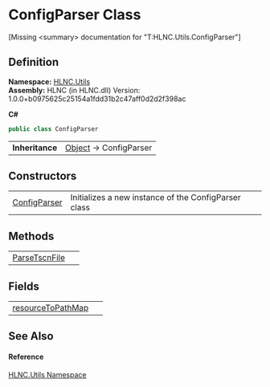 # ConfigParser Class


\[Missing &lt;summary&gt; documentation for "T:HLNC.Utils.ConfigParser"\]



## Definition
**Namespace:** <a href="N_HLNC_Utils">HLNC.Utils</a>  
**Assembly:** HLNC (in HLNC.dll) Version: 1.0.0+b0975625c25154a1fdd31b2c47aff0d2d2f398ac

**C#**
``` C#
public class ConfigParser
```

<table><tr><td><strong>Inheritance</strong></td><td><a href="https://learn.microsoft.com/dotnet/api/system.object" target="_blank" rel="noopener noreferrer">Object</a>  →  ConfigParser</td></tr>
</table>



## Constructors
<table>
<tr>
<td><a href="M_HLNC_Utils_ConfigParser__ctor">ConfigParser</a></td>
<td>Initializes a new instance of the ConfigParser class</td></tr>
</table>

## Methods
<table>
<tr>
<td><a href="M_HLNC_Utils_ConfigParser_ParseTscnFile">ParseTscnFile</a></td>
<td> </td></tr>
</table>

## Fields
<table>
<tr>
<td><a href="F_HLNC_Utils_ConfigParser_resourceToPathMap">resourceToPathMap</a></td>
<td> </td></tr>
</table>

## See Also


#### Reference
<a href="N_HLNC_Utils">HLNC.Utils Namespace</a>  
